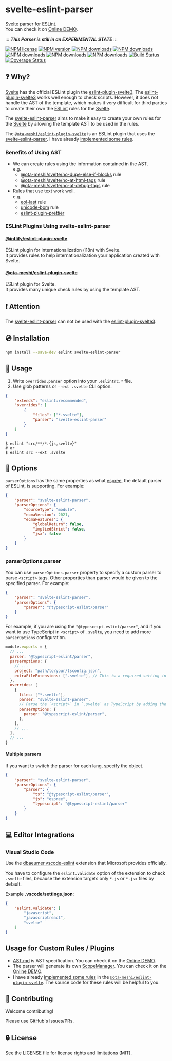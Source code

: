 # svelte-eslint-parser

[Svelte] parser for [ESLint].  
You can check it on [Online DEMO](https://ota-meshi.github.io/svelte-eslint-parser/playground).

::: ***This Parser is still in an EXPERIMENTAL STATE*** :::

[![NPM license](https://img.shields.io/npm/l/svelte-eslint-parser.svg)](https://www.npmjs.com/package/svelte-eslint-parser)
[![NPM version](https://img.shields.io/npm/v/svelte-eslint-parser.svg)](https://www.npmjs.com/package/svelte-eslint-parser)
[![NPM downloads](https://img.shields.io/badge/dynamic/json.svg?label=downloads&colorB=green&suffix=/day&query=$.downloads&uri=https://api.npmjs.org//downloads/point/last-day/svelte-eslint-parser&maxAge=3600)](http://www.npmtrends.com/svelte-eslint-parser)
[![NPM downloads](https://img.shields.io/npm/dw/svelte-eslint-parser.svg)](http://www.npmtrends.com/svelte-eslint-parser)
[![NPM downloads](https://img.shields.io/npm/dm/svelte-eslint-parser.svg)](http://www.npmtrends.com/svelte-eslint-parser)
[![NPM downloads](https://img.shields.io/npm/dy/svelte-eslint-parser.svg)](http://www.npmtrends.com/svelte-eslint-parser)
[![NPM downloads](https://img.shields.io/npm/dt/svelte-eslint-parser.svg)](http://www.npmtrends.com/svelte-eslint-parser)
[![Build Status](https://github.com/ota-meshi/svelte-eslint-parser/workflows/CI/badge.svg?branch=main)](https://github.com/ota-meshi/svelte-eslint-parser/actions?query=workflow%3ACI)
[![Coverage Status](https://coveralls.io/repos/github/ota-meshi/svelte-eslint-parser/badge.svg?branch=main)](https://coveralls.io/github/ota-meshi/svelte-eslint-parser?branch=main)

## ❓ Why?

[Svelte] has the official ESLint plugin the [eslint-plugin-svelte3]. The [eslint-plugin-svelte3] works well enough to check scripts. However, it does not handle the AST of the template, which makes it very difficult for third parties to create their own the [ESLint] rules for the [Svelte].

The [svelte-eslint-parser] aims to make it easy to create your own rules for the [Svelte] by allowing the template AST to be used in the rules.

The [`@ota-meshi/eslint-plugin-svelte`] is an ESLint plugin that uses the [svelte-eslint-parser]. I have already [implemented some rules].

[`@ota-meshi/eslint-plugin-svelte`]: https://github.com/ota-meshi/eslint-plugin-svelte
[implemented some rules]: https://ota-meshi.github.io/eslint-plugin-svelte/rules/

### Benefits of Using AST

- We can create rules using the information contained in the AST.  
  e.g.
  - [@ota-meshi/svelte/no-dupe-else-if-blocks](https://ota-meshi.github.io/eslint-plugin-svelte/rules/no-dupe-else-if-blocks.html) rule
  - [@ota-meshi/svelte/no-at-html-tags](https://ota-meshi.github.io/eslint-plugin-svelte/rules/no-at-html-tags.html) rule
  - [@ota-meshi/svelte/no-at-debug-tags](https://ota-meshi.github.io/eslint-plugin-svelte/rules/no-at-debug-tags.html) rule
- Rules that use text work well.  
  e.g.
  - [eol-last](https://eslint.org/docs/rules/eol-last) rule
  - [unicode-bom](https://eslint.org/docs/rules/unicode-bom) rule
  - [eslint-plugin-prettier](https://github.com/prettier/eslint-plugin-prettier)

### ESLint Plugins Using svelte-eslint-parser

#### [@intlify/eslint-plugin-svelte](https://github.com/intlify/eslint-plugin-svelte)

ESLint plugin for internationalization (i18n) with Svelte.  
It provides rules to help internationalization your application created with Svelte.

#### [@ota-meshi/eslint-plugin-svelte](https://ota-meshi.github.io/eslint-plugin-svelte/)

ESLint plugin for Svelte.  
It provides many unique check rules by using the template AST.

## ❗ Attention

The [svelte-eslint-parser] can not be used with the [eslint-plugin-svelte3].

[svelte-eslint-parser]: https://www.npmjs.com/package/svelte-eslint-parser

## 💿 Installation

```bash
npm install --save-dev eslint svelte-eslint-parser
```

## 📖 Usage

1. Write `overrides.parser` option into your `.eslintrc.*` file.
2. Use glob patterns or `--ext .svelte` CLI option.

```json
{
    "extends": "eslint:recommended",
    "overrides": [
        {
            "files": ["*.svelte"],
            "parser": "svelte-eslint-parser"
        }
    ]
}
```

```console
$ eslint "src/**/*.{js,svelte}"
# or
$ eslint src --ext .svelte
```

## 🔧 Options

`parserOptions` has the same properties as what [espree](https://github.com/eslint/espree#usage), the default parser of ESLint, is supporting.
For example:

```json
{
    "parser": "svelte-eslint-parser",
    "parserOptions": {
        "sourceType": "module",
        "ecmaVersion": 2021,
        "ecmaFeatures": {
            "globalReturn": false,
            "impliedStrict": false,
            "jsx": false
        }
    }
}
```

### parserOptions.parser

You can use `parserOptions.parser` property to specify a custom parser to parse `<script>` tags.
Other properties than parser would be given to the specified parser.
For example:

```json
{
    "parser": "svelte-eslint-parser",
    "parserOptions": {
        "parser": "@typescript-eslint/parser"
    }
}
```

For example, if you are using the `"@typescript-eslint/parser"`, and if you want to use TypeScript in `<script>` of `.svelte`, you need to add more `parserOptions` configuration.

```js
module.exports = {
  // ...
  parser: "@typescript-eslint/parser",
  parserOptions: {
    // ...
    project: "path/to/your/tsconfig.json",
    extraFileExtensions: [".svelte"], // This is a required setting in `@typescript-eslint/parser` v4.24.0.
  },
  overrides: [
    {
      files: ["*.svelte"],
      parser: "svelte-eslint-parser",
      // Parse the `<script>` in `.svelte` as TypeScript by adding the following configuration.
      parserOptions: {
        parser: "@typescript-eslint/parser",
      },
    },
    // ...
  ],
  // ...
}
```

#### Multiple parsers

If you want to switch the parser for each lang, specify the object.

```json
{
    "parser": "svelte-eslint-parser",
    "parserOptions": {
        "parser": {
            "ts": "@typescript-eslint/parser",
            "js": "espree",
            "typescript": "@typescript-eslint/parser"
        }
    }
}
```

## :computer: Editor Integrations

### Visual Studio Code

Use the [dbaeumer.vscode-eslint](https://marketplace.visualstudio.com/items?itemName=dbaeumer.vscode-eslint) extension that Microsoft provides officially.

You have to configure the `eslint.validate` option of the extension to check `.svelte` files, because the extension targets only `*.js` or `*.jsx` files by default.

Example **.vscode/settings.json**:

```json
{
    "eslint.validate": [
        "javascript",
        "javascriptreact",
        "svelte"
    ]
}
```

## Usage for Custom Rules / Plugins

- [AST.md](./docs/AST.md) is AST specification. You can check it on the [Online DEMO](https://ota-meshi.github.io/svelte-eslint-parser/).
- The parser will generate its own [ScopeManager](https://eslint.org/docs/developer-guide/scope-manager-interface). You can check it on the [Online DEMO](https://ota-meshi.github.io/svelte-eslint-parser/scope).
- I have already [implemented some rules] in the [`@ota-meshi/eslint-plugin-svelte`]. The source code for these rules will be helpful to you.

## :beers: Contributing

Welcome contributing!

Please use GitHub's Issues/PRs.

## :lock: License

See the [LICENSE](LICENSE) file for license rights and limitations (MIT).

[Svelte]: https://svelte.dev/
[ESLint]: https://eslint.org/
[eslint-plugin-svelte3]: https://github.com/sveltejs/eslint-plugin-svelte3
